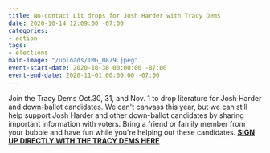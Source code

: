 ```yaml
---
title: No-contact Lit drops for Josh Harder with Tracy Dems
date: 2020-10-14 12:09:00 -07:00
categories:
- action
tags:
- elections
main-image: "/uploads/IMG_0879.jpeg"
event-start-date: 2020-10-30 00:00:00 -07:00
event-end-date: 2020-11-01 00:00:00 -07:00
---
```


Join the Tracy Dems Oct.30, 31, and Nov. 1 to drop literature for Josh Harder and down-ballot candidates.  We can't canvass this year, but we can still help support Josh Harder and other down-ballot candidates by sharing important information with voters.  Bring a friend or family member from your bubble and have fun while you're helping out these candidates.
[**SIGN UP DIRECTLY WITH THE TRACY DEMS HERE**](https://greatertracydems.org/sign-ups-lit-drop)